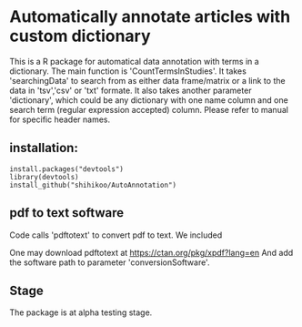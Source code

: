 # Automatically annotate articles with custom dictionary

This is a R package for automatical data annotation with terms in a dictionary. The main function is 'CountTermsInStudies'. It takes 'searchingData' to search from as either data frame/matrix or a link to the data in 'tsv','csv' or 'txt' formate. It also takes another parameter 'dictionary', which could be any dictionary with one name column and one search term (regular expression accepted) column. Please refer to manual for specific header names. 

## installation:

```{r}
install.packages("devtools")
library(devtools)
install_github("shihikoo/AutoAnnotation")
```

## pdf to text software 
Code calls 'pdftotext' to convert pdf to text. We included

One may download pdftotext at https://ctan.org/pkg/xpdf?lang=en
And add the software path to parameter 'conversionSoftware'.

## Stage
The package is at alpha testing stage. 




